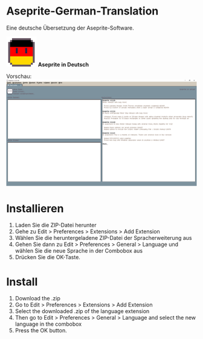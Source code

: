 # Aseprite-German-Translation
Eine deutsche Übersetzung der Aseprite-Software.

![Aseprite-German-Translation-Vorschau](https://github.com/dotheflopboy/Aseprite-German-Translation/blob/main/image/de.png)
**Aseprite in Deutsch**


Vorschau:
![Aseprite-German-Translation-Vorschau](https://github.com/dotheflopboy/Aseprite-German-Translation/blob/main/image/Vorschau.PNG)

# Installieren
1. Laden Sie die ZIP-Datei herunter
2. Gehe zu Edit > Preferences > Extensions > Add Extension
3. Wählen Sie die heruntergeladene ZIP-Datei der Spracherweiterung aus
4. Gehen Sie dann zu Edit > Preferences > General > Language und wählen Sie die neue Sprache in der Combobox aus
5. Drücken Sie die OK-Taste.


# Install
1. Download the .zip
2. Go to Edit > Preferences > Extensions > Add Extension
3. Select the downloaded .zip of the language extension
4. Then go to Edit > Preferences > General > Language and select the new language in the combobox
5. Press the OK button.
